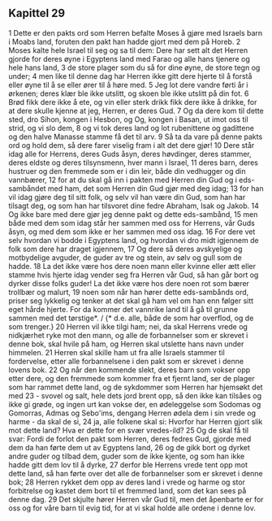 ## Kapittel 29

1 Dette er den pakts ord som Herren befalte Moses å gjøre med Israels barn i Moabs land, foruten den pakt han hadde gjort med dem på Horeb.
2 Moses kalte hele Israel til seg og sa til dem: Dere har sett alt det Herren gjorde for deres øyne i Egyptens land med Farao og alle hans tjenere og hele hans land,
3 de store plager som du så for dine øyne, de store tegn og under;
4 men like til denne dag har Herren ikke gitt dere hjerte til å forstå eller øyne til å se eller ører til å høre med.
5 Jeg lot dere vandre førti år i ørkenen; deres klær ble ikke utslitt, og skoen ble ikke utslitt på din fot.
6 Brød fikk dere ikke å ete, og vin eller sterk drikk fikk dere ikke å drikke, for at dere skulle kjenne at jeg, Herren, er deres Gud.
7 Og da dere kom til dette sted, dro Sihon, kongen i Hesbon, og Og, kongen i Basan, ut imot oss til strid, og vi slo dem,
8 og vi tok deres land og lot rubenittene og gadittene og den halve Manasse stamme få det til arv.
9 Så ta da vare på denne pakts ord og hold dem, så dere farer viselig fram i alt det dere gjør!
10 Dere står idag alle for Herrens, deres Guds åsyn, deres høvdinger, deres stammer, deres eldste og deres tilsynsmenn, hver mann i Israel,
11 deres barn, deres hustruer og den fremmede som er i din leir, både din vedhugger og din vannbærer,
12 for at du skal gå inn i pakten med Herren din Gud og i eds-sambåndet med ham, det som Herren din Gud gjør med deg idag;
13 for han vil idag gjøre deg til sitt folk, og selv vil han være din Gud, som han har tilsagt deg, og som han har tilsvoret dine fedre Abraham, Isak og Jakob.
14 Og ikke bare med dere gjør jeg denne pakt og dette eds-sambånd,
15 men både med dem som idag står her sammen med oss for Herrens, vår Guds åsyn, og med dem som ikke er her sammen med oss idag.
16 For dere vet selv hvordan vi bodde i Egyptens land, og hvordan vi dro midt igjennem de folk som dere har draget igjennem,
17 Og dere så deres avskyelige og motbydelige avguder, de guder av tre og stein, av sølv og gull som de hadde.
18 La det ikke være hos dere noen mann eller kvinne eller ætt eller stamme hvis hjerte idag vender seg fra Herren vår Gud, så han går bort og dyrker disse folks guder! La det ikke være hos dere noen rot som bærer trollbær og malurt,
19 noen som når han hører dette eds-sambånds ord, priser seg lykkelig og tenker at det skal gå ham vel om han enn følger sitt eget hårde hjerte. For da kommer det vannrike land til å gå til grunne sammen med det tørstige*. / {* d.e. alle, både de som har overflod, og de som trenger.}
20 Herren vil ikke tilgi ham; nei, da skal Herrens vrede og nidkjærhet ryke mot den mann, og alle de forbannelser som er skrevet i denne bok, skal hvile på ham, og Herren skal utslette hans navn under himmelen.
21 Herren skal skille ham ut fra alle Israels stammer til fordervelse, etter alle forbannelsene i den pakt som er skrevet i denne lovens bok.
22 Og når den kommende slekt, deres barn som vokser opp etter dere, og den fremmede som kommer fra et fjernt land, ser de plager som har rammet dette land, og de sykdommer som Herren har hjemsøkt det med
23 - svovel og salt, hele dets jord brent opp, så den ikke kan tilsåes og ikke gi grøde, og ingen urt kan vokse der, en ødeleggelse som Sodomas og Gomorras, Admas og Sebo'ims, dengang Herren ødela dem i sin vrede og harme - da skal de si,
24 ja, alle folkene skal si: Hvorfor har Herren gjort slik mot dette land? Hva er dette for en svær vredes-ild?
25 Og de skal få til svar: Fordi de forlot den pakt som Herren, deres fedres Gud, gjorde med dem da han førte dem ut av Egyptens land,
26 og de gikk bort og dyrket andre guder og tilbad dem, guder som de ikke kjente, og som han ikke hadde gitt dem lov til å dyrke,
27 derfor ble Herrens vrede tent opp mot dette land, så han førte over det alle de forbannelser som er skrevet i denne bok;
28 Herren rykket dem opp av deres land i vrede og harme og stor forbitrelse og kastet dem bort til et fremmed land, som det kan sees på denne dag.
29 Det skjulte hører Herren vår Gud til, men det åpenbarte er for oss og for våre barn til evig tid, for at vi skal holde alle ordene i denne lov.
